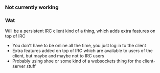 ### Not currently working

### Wat

Will be a persistent IRC client kind of a thing, which adds extra features on top of IRC

- You don't have to be online all the time, you just log in to the client
- Extra features added on top of IRC which are available to users of the client, but maybe and maybe not to IRC users
- Probably using shoe or some kind of a websockets thing for the client-server stuff


